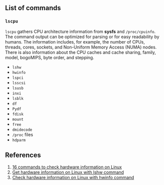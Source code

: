 ## List of commands

### `lscpu`

`lscpu` gathers CPU architecture information from **sysfs** and `/proc/cpuinfo`. The command output can be optimized for parsing or for easy readability by humans. The information includes, for example, the number of CPUs, threads, cores, sockets, and Non-Uniform Memory Access (NUMA) nodes. There is also information about the CPU caches and cache sharing, family, model, bogoMIPS, byte order, and stepping.

- `lshw`
- `hwinfo`
- `lspci`
- `lsscsi`
- `lsusb`
- `inxi`
- `lsblk`
- `df`
- `Pydf`
- `fdisk`
- `mount`
- `free`
- `dmidecode`
- `/proc` files
- `hdparm`

## References

1. [16 commands to check hardware information on Linux](https://www.binarytides.com/linux-commands-hardware-info/)
2. [Get hardware information on Linux with lshw command](https://www.binarytides.com/linux-lshw-command/)
3. [Check hardware information on Linux with hwinfo command](https://www.binarytides.com/linux-hwinfo-command/)
